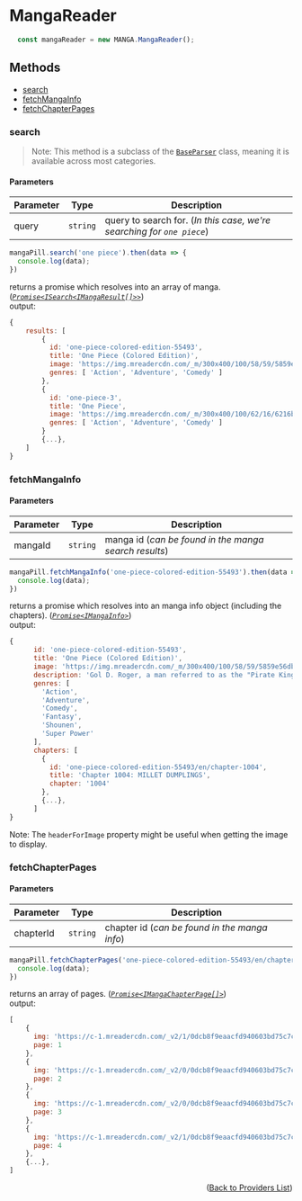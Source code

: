<h1> MangaReader </h1>

```ts
  const mangaReader = new MANGA.MangaReader();
```

<h2>Methods</h2>

- [search](#search)
- [fetchMangaInfo](#fetchmangainfo)
- [fetchChapterPages](#fetchchapterpages)

### search
> Note: This method is a subclass of the [`BaseParser`](https://github.com/galaxywolfv/devanime-library/blob/master/src/models/base-parser.ts) class, meaning it is available across most categories.
>
<h4>Parameters</h4>

| Parameter | Type     | Description                                                                  |
| --------- | -------- | ---------------------------------------------------------------------------- |
| query     | `string` | query to search for. (*In this case, we're searching for `one piece`*) |

```ts
mangaPill.search('one piece').then(data => {
  console.log(data);
})
```
returns a promise which resolves into an array of manga. (*[`Promise<ISearch<IMangaResult[]>>`](https://github.com/galaxywolfv/devanime-library/blob/master/src/models/types.ts#L97-L106)*)\
output:
```js
{
    results: [
        {
          id: 'one-piece-colored-edition-55493',
          title: 'One Piece (Colored Edition)',
          image: 'https://img.mreadercdn.com/_m/300x400/100/58/59/5859e56db55fb29a12696a926419e815/5859e56db55fb29a12696a926419e815.jpg',
          genres: [ 'Action', 'Adventure', 'Comedy' ]
        },
        {
          id: 'one-piece-3',
          title: 'One Piece',
          image: 'https://img.mreadercdn.com/_m/300x400/100/62/16/6216bad614899d8dc66cf8b2cb8047d9/6216bad614899d8dc66cf8b2cb8047d9.jpg',
          genres: [ 'Action', 'Adventure', 'Comedy' ]
        }
        {...},
    ]
}
```

### fetchMangaInfo

<h4>Parameters</h4>

| Parameter | Type     | Description                                                    |
| --------- | -------- | -------------------------------------------------------------- |
| mangaId   | `string` | manga id (*can be found in the manga search results*) |

```ts
mangaPill.fetchMangaInfo('one-piece-colored-edition-55493').then(data => {
  console.log(data);
})
```
returns a promise which resolves into an manga info object (including the chapters). (*[`Promise<IMangaInfo>`](https://github.com/galaxywolfv/devanime-library/blob/master/src/models/types.ts#L115-L120)*)\
output:
```js
{
      id: 'one-piece-colored-edition-55493',
      title: 'One Piece (Colored Edition)',
      image: 'https://img.mreadercdn.com/_m/300x400/100/58/59/5859e56db55fb29a12696a926419e815/5859e56db55fb29a12696a926419e815.jpg',
      description: 'Gol D. Roger, a man referred to as the "Pirate King," is set to be executed by the World Government. But just before his demise, he confirms the existence of a great treasure, One Piece, located somewhere within the vast ocean known as the Grand Line. Announcing that One Piece can be claimed by anyone worthy enough to reach it, the Pirate King is executed and the Great Age of Pirates begins.  Twenty-two years later, a young man by the name of Monkey D. Luffy is ready to embark on his own adventure, searching for One Piece and striving to become the new Pirate King. Armed with just a straw hat, a small boat, and an elastic body, he sets out on a fantastic journey to gather his own crew and a worthy ship that will take them across the Grand Line to claim the greatest status on the high seas.  [Written by MAL Rewrite]',
      genres: [
        'Action',
        'Adventure',
        'Comedy',
        'Fantasy',
        'Shounen',
        'Super Power'
      ],
      chapters: [
        {
          id: 'one-piece-colored-edition-55493/en/chapter-1004',
          title: 'Chapter 1004: MILLET DUMPLINGS',
          chapter: '1004'
        },
        {...},
      ]
}
```
Note: The `headerForImage` property might be useful when getting the image to display.

### fetchChapterPages

<h4>Parameters</h4>

| Parameter | Type     | Description                                              |
| --------- | -------- | -------------------------------------------------------- |
| chapterId | `string` | chapter id (*can be found in the manga info*) |

```ts
mangaPill.fetchChapterPages('one-piece-colored-edition-55493/en/chapter-1004').then(data => {
  console.log(data);
})
```
returns an array of pages. (*[`Promise<IMangaChapterPage[]>`](https://github.com/galaxywolfv/devanime-library/blob/master/src/models/types.ts#L122-L126)*)\
output:
```js
[
    {
      img: 'https://c-1.mreadercdn.com/_v2/1/0dcb8f9eaacfd940603bd75c7c152919c72e45517dcfb1087df215e3be94206cfdf45f64815888ea0749af4c0ae5636fabea0abab8c2e938ab3ad7367e9bfa52/e0/18/e018cc272ab186f6107b577862f3b8a2/e018cc272ab186f6107b577862f3b8a2.jpg?t=515363393022bbd440b0b7d9918f291a&ttl=1908547557',
      page: 1
    },
    {
      img: 'https://c-1.mreadercdn.com/_v2/0/0dcb8f9eaacfd940603bd75c7c152919c72e45517dcfb1087df215e3be94206cfdf45f64815888ea0749af4c0ae5636fabea0abab8c2e938ab3ad7367e9bfa52/61/2f/612f6ffee2881ecab50edc61b517efe7/612f6ffee2881ecab50edc61b517efe7.jpg?t=515363393022bbd440b0b7d9918f291a&ttl=1908547557',
      page: 2
    },
    {
      img: 'https://c-1.mreadercdn.com/_v2/0/0dcb8f9eaacfd940603bd75c7c152919c72e45517dcfb1087df215e3be94206cfdf45f64815888ea0749af4c0ae5636fabea0abab8c2e938ab3ad7367e9bfa52/22/bd/22bd0c8a5050b3145ad9116cb0b2aca9/22bd0c8a5050b3145ad9116cb0b2aca9.jpg?t=515363393022bbd440b0b7d9918f291a&ttl=1908547557',
      page: 3
    },
    {
      img: 'https://c-1.mreadercdn.com/_v2/1/0dcb8f9eaacfd940603bd75c7c152919c72e45517dcfb1087df215e3be94206cfdf45f64815888ea0749af4c0ae5636fabea0abab8c2e938ab3ad7367e9bfa52/c9/00/c900ff8a5ee537e019bf0caedf74a627/c900ff8a5ee537e019bf0caedf74a627.jpg?t=515363393022bbd440b0b7d9918f291a&ttl=1908547557',
      page: 4
    },
    {...},
]
```

<p align="end">(<a href="https://github.com/galaxywolfv/devanime-library/blob/master/docs/guides/manga.md#">Back to Providers List</a>)</p>
